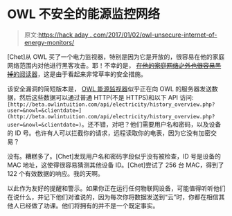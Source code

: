 # OWL 不安全的能源监控网络

> 原文:[https://hack aday . com/2017/01/02/owl-unsecure-internet-of-energy-monitors/](https://hackaday.com/2017/01/02/owl-insecure-internet-of-energy-monitors/)

[Chet]从 OWL 买了一个电力监视器，特别是因为它是开放的，很容易在他的家庭网络范围内对他进行黑客攻击。耶！不幸的是， [~~在他的家庭网络之外也很容易黑掉~~的阅读器](http://www.chet.ie/?p=267)，这是由于看起来非常草率的安全措施。

该安全漏洞的简短版本是， [OWL 能源监视器](http://www.theowl.com/)似乎正在向 OWL 的服务器发送数据，然后这些数据可以通过普通 HTTP(不是 HTTPS)和以下 API 访问:`[http://beta.owlintuition.com/api/electricity/history_overview.php?user=&nowl=&clientdate=](http://beta.owlintuition.com/api/electricity/history_overview.php?user=&nowl=&clientdate=)`。还不错，对吧？他们需要用户名和密码，以及设备的 ID 号。也许有人可以拦截你的请求，远程读取你的电表，因为它没有加密交易？

没有。糟糕多了。[Chet]发现用户名和密码字段似乎没有被检查，ID 号是设备的 MAC 地址，这使得很容易猜测其他设备 ID。[Chet]尝试了 256 台 MAC，得到了 122 个有效数据的响应。我的天啊。

以此作为友好的提醒和警示。如果你正在运行任何物联网设备，可能值得听听他们在说什么，并记下他们对谁说的，因为每次你将数据发送到“云”时，你都在相信其他人已经做了功课。他们将拥有的并不是一个既定事实。